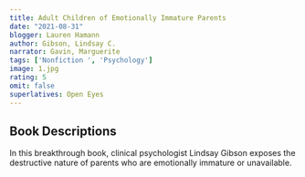 ```yaml
---
title: Adult Children of Emotionally Immature Parents
date: "2021-08-31"
blogger: Lauren Hamann
author: Gibson, Lindsay C.
narrator: Gavin, Marguerite
tags: ['Nonfiction ', 'Psychology']
image: 1.jpg
rating: 5
omit: false
superlatives: Open Eyes
---
```



## Book Descriptions

In this breakthrough book, clinical psychologist Lindsay Gibson exposes the destructive nature of parents who are emotionally immature or unavailable.